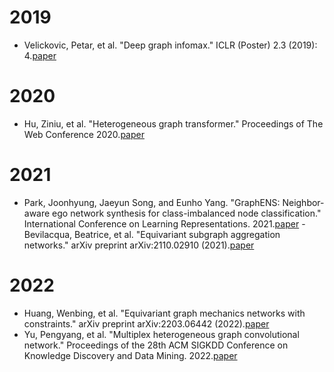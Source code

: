 # 2019
- Velickovic, Petar, et al. "Deep graph infomax." ICLR (Poster) 2.3 (2019): 4.[paper](https://arxiv.org/pdf/1809.10341.pdf)

# 2020
-  Hu, Ziniu, et al. "Heterogeneous graph transformer." Proceedings of The Web Conference 2020.[paper](https://dl.acm.org/doi/pdf/10.1145/3366423.3380027)

# 2021
- Park, Joonhyung, Jaeyun Song, and Eunho Yang. "GraphENS: Neighbor-aware ego network synthesis for class-imbalanced node classification." International Conference on Learning Representations. 2021.[paper](https://openreview.net/forum?id=MXEl7i-iru)
-Bevilacqua, Beatrice, et al. "Equivariant subgraph aggregation networks." arXiv preprint arXiv:2110.02910 (2021).[paper](https://openreview.net/pdf?id=dFbKQaRk15w)

# 2022
- Huang, Wenbing, et al. "Equivariant graph mechanics networks with constraints." arXiv preprint arXiv:2203.06442 (2022).[paper](https://openreview.net/pdf?id=SHbhHHfePhP)
- Yu, Pengyang, et al. "Multiplex heterogeneous graph convolutional network." Proceedings of the 28th ACM SIGKDD Conference on Knowledge Discovery and Data Mining. 2022.[paper](https://dl.acm.org/doi/abs/10.1145/3534678.3539482)